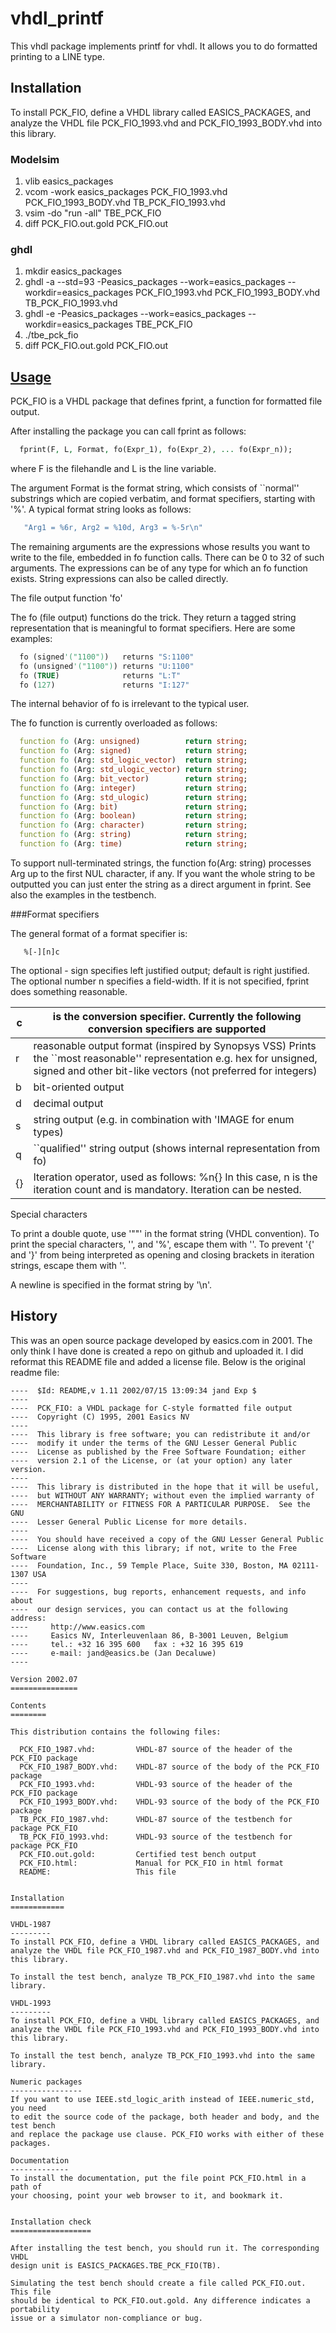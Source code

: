 # vhdl_printf

This vhdl package implements printf for vhdl.  It allows you to do formatted printing to a LINE type.

## Installation

To install PCK_FIO, define a VHDL library called EASICS_PACKAGES, and
analyze the VHDL file PCK_FIO_1993.vhd and PCK_FIO_1993_BODY.vhd into this library.

### Modelsim

1. vlib easics_packages
1. vcom -work easics_packages PCK_FIO_1993.vhd PCK_FIO_1993_BODY.vhd TB_PCK_FIO_1993.vhd
1. vsim -do "run -all" TBE_PCK_FIO 
1. diff PCK_FIO.out.gold PCK_FIO.out

### ghdl

1. mkdir easics_packages
1. ghdl -a --std=93 -Peasics_packages --work=easics_packages --workdir=easics_packages PCK_FIO_1993.vhd PCK_FIO_1993_BODY.vhd TB_PCK_FIO_1993.vhd
1. ghdl -e -Peasics_packages --work=easics_packages --workdir=easics_packages TBE_PCK_FIO
1. ./tbe_pck_fio 
1. diff PCK_FIO.out.gold PCK_FIO.out

## [Usage](https://cdn.jsdelivr.net/gh/chadb/vhdl_printf@blob/master/PCK_FIO.html)

PCK_FIO is a VHDL package that defines  fprint, a function for formatted file output.

After installing the package you can call fprint as follows:

```vhdl
  fprint(F, L, Format, fo(Expr_1), fo(Expr_2), ... fo(Expr_n));
```

where F is the filehandle and L is the line variable.

The argument Format is the format string, which consists of ``normal'' substrings which are copied verbatim, and format specifiers, starting with '%'. A typical format string looks as follows:

```vhdl
   "Arg1 = %6r, Arg2 = %10d, Arg3 = %-5r\n"
```

The remaining arguments are the expressions whose results you want to write to the file, embedded in fo function calls. There can be 0 to 32 of such arguments. The expressions can be of any type for which an fo function exists. String expressions can also be called directly.

The file output function 'fo'

The fo (file output) functions do the trick. They return a tagged string representation that is meaningful to format specifiers. Here are some examples:

```vhdl
  fo (signed'("1100"))   returns "S:1100" 
  fo (unsigned'("1100")) returns "U:1100" 
  fo (TRUE)              returns "L:T"
  fo (127)               returns "I:127"
```

The internal behavior of fo is irrelevant to the typical user. 
 
The fo function is currently overloaded as follows:

```vhdl
  function fo (Arg: unsigned)          return string;
  function fo (Arg: signed)            return string;
  function fo (Arg: std_logic_vector)  return string;
  function fo (Arg: std_ulogic_vector) return string;
  function fo (Arg: bit_vector)        return string;
  function fo (Arg: integer)           return string;
  function fo (Arg: std_ulogic)        return string;
  function fo (Arg: bit)               return string;
  function fo (Arg: boolean)           return string; 
  function fo (Arg: character)         return string;
  function fo (Arg: string)            return string;
  function fo (Arg: time)              return string;
```

To support null-terminated strings, the function fo(Arg: string) processes Arg up to the first NUL character, if any. If you want the whole string to be outputted you can just enter the string as a direct argument in fprint.  See also the examples in the testbench.

###Format specifiers

The general format of a format specifier is:

```
   %[-][n]c
```

The optional - sign specifies left justified output; default is right justified.
The optional number n specifies a field-width. If it is not specified, fprint does something reasonable.

| c | is the conversion specifier. Currently the following conversion specifiers are supported |
|---|-----|
| r | reasonable output format (inspired by Synopsys VSS) Prints the ``most reasonable'' representation e.g. hex for unsigned, signed and other bit-like vectors (not preferred for integers) |
| b | bit-oriented output |
| d | decimal output |
| s | string output (e.g. in combination with 'IMAGE for enum types) |
| q | ``qualified'' string output (shows internal representation from fo) |
| {} | Iteration operator, used as follows: %n{<format-string>} In this case, n is the iteration count and is mandatory. Iteration can be nested. |

Special characters

To print a double quote,  use '""' in the format string (VHDL convention). To print the special characters, '\', and '%', escape them with '\'. To prevent '{' and '}' from being interpreted as opening and closing brackets in iteration strings, escape them with '\'.

A newline is specified in the format string by '\n'.



## History

This was an open source package developed by easics.com in 2001.  The only think I have done is created a repo on github and uploaded it.  I did reformat this README file and added a license file.  Below is the original readme file:




```
----  $Id: README,v 1.11 2002/07/15 13:09:34 jand Exp $
----
----  PCK_FIO: a VHDL package for C-style formatted file output
----  Copyright (C) 1995, 2001 Easics NV 
----
----  This library is free software; you can redistribute it and/or
----  modify it under the terms of the GNU Lesser General Public
----  License as published by the Free Software Foundation; either
----  version 2.1 of the License, or (at your option) any later version.
----
----  This library is distributed in the hope that it will be useful,
----  but WITHOUT ANY WARRANTY; without even the implied warranty of
----  MERCHANTABILITY or FITNESS FOR A PARTICULAR PURPOSE.  See the GNU
----  Lesser General Public License for more details.
----
----  You should have received a copy of the GNU Lesser General Public
----  License along with this library; if not, write to the Free Software
----  Foundation, Inc., 59 Temple Place, Suite 330, Boston, MA 02111-1307 USA
---- 
----  For suggestions, bug reports, enhancement requests, and info about  
----  our design services, you can contact us at the following address: 
----     http://www.easics.com
----     Easics NV, Interleuvenlaan 86, B-3001 Leuven, Belgium
----     tel.: +32 16 395 600   fax : +32 16 395 619 
----     e-mail: jand@easics.be (Jan Decaluwe)
----

Version 2002.07
===============

Contents
========

This distribution contains the following files:

  PCK_FIO_1987.vhd:         VHDL-87 source of the header of the PCK_FIO package
  PCK_FIO_1987_BODY.vhd:    VHDL-87 source of the body of the PCK_FIO package 
  PCK_FIO_1993.vhd:         VHDL-93 source of the header of the PCK_FIO package
  PCK_FIO_1993_BODY.vhd:    VHDL-93 source of the body of the PCK_FIO package 
  TB_PCK_FIO_1987.vhd:      VHDL-87 source of the testbench for package PCK_FIO
  TB_PCK_FIO_1993.vhd:      VHDL-93 source of the testbench for package PCK_FIO
  PCK_FIO.out.gold:    	    Certified test bench output
  PCK_FIO.html:             Manual for PCK_FIO in html format
  README:                   This file


Installation
============

VHDL-1987
---------
To install PCK_FIO, define a VHDL library called EASICS_PACKAGES, and
analyze the VHDL file PCK_FIO_1987.vhd and PCK_FIO_1987_BODY.vhd into this library.

To install the test bench, analyze TB_PCK_FIO_1987.vhd into the same library.

VHDL-1993
---------
To install PCK_FIO, define a VHDL library called EASICS_PACKAGES, and
analyze the VHDL file PCK_FIO_1993.vhd and PCK_FIO_1993_BODY.vhd into this library.

To install the test bench, analyze TB_PCK_FIO_1993.vhd into the same library.

Numeric packages
----------------
If you want to use IEEE.std_logic_arith instead of IEEE.numeric_std, you need
to edit the source code of the package, both header and body, and the test bench
and replace the package use clause. PCK_FIO works with either of these packages.

Documentation
-------------
To install the documentation, put the file point PCK_FIO.html in a path of
your choosing, point your web browser to it, and bookmark it.


Installation check
==================

After installing the test bench, you should run it. The corresponding VHDL
design unit is EASICS_PACKAGES.TBE_PCK_FIO(TB).

Simulating the test bench should create a file called PCK_FIO.out. This file
should be identical to PCK_FIO.out.gold. Any difference indicates a portability
issue or a simulator non-compliance or bug.




```
